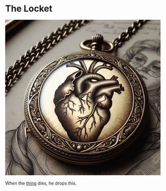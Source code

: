 # The Locket

![the locket](../images/the-locket.jpg)

When the [thing](../lore/the-thing.md#thing-of-the-hollow) dies, he drops this.
